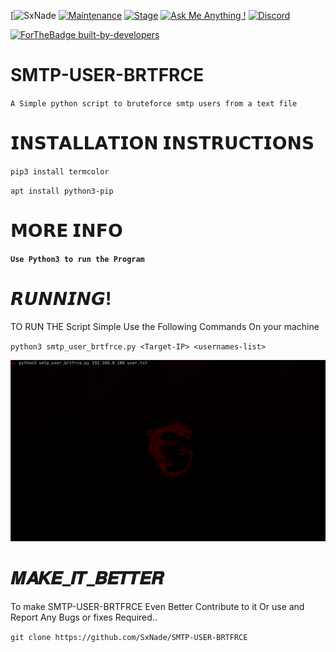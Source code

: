 [![SxNade](https://img.shields.io/badge/MadeBy-SxNade-red)
[![Maintenance](https://img.shields.io/badge/Maintained%3F-yes-green.svg)](https://github.com/SxNade)
[![Stage](https://img.shields.io/badge/Release-Stable-brightgreen.svg)]()
[![Ask Me Anything !](https://img.shields.io/badge/Ask%20me-anything-1abc9c.svg)](https://github.com/SxNade)
[![Discord](https://img.shields.io/discord/591914197219016707.svg?label=&logo=discord&logoColor=ffffff&color=7389D8&labelColor=6A7EC2)](https://github.com/SxNade)


[![ForTheBadge built-by-developers](http://ForTheBadge.com/images/badges/built-by-developers.svg)](https://github.com/SxNade)

# SMTP-USER-BRTFRCE
`A Simple python script to bruteforce smtp users from a text file`

# 𝗜𝗡𝗦𝗧𝗔𝗟𝗟𝗔𝗧𝗜𝗢𝗡 𝗜𝗡𝗦𝗧𝗥𝗨𝗖𝗧𝗜𝗢𝗡𝗦
`pip3 install termcolor`

`apt install python3-pip`
 
 # 𝗠𝗢𝗥𝗘 𝗜𝗡𝗙𝗢

**`Use Python3 to run the Program`**

# 𝙍𝙐𝙉𝙉𝙄𝙉𝙂!

TO RUN THE Script Simple Use the Following Commands On your machine

`python3 smtp_user_brtfrce.py <Target-IP> <usernames-list>`


![Capture](https://github.com/SxNade/SMTP-USER-BRTFRCE/blob/main/smtp.gif)
 
 
# 𝑴𝑨𝑲𝑬_𝑰𝑻_𝑩𝑬𝑻𝑻𝑬𝑹
To make SMTP-USER-BRTFRCE Even Better Contribute to it Or use and Report Any Bugs or fixes Required..

`git clone https://github.com/SxNade/SMTP-USER-BRTFRCE`
